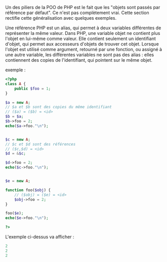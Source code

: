 Un des piliers de la POO de PHP est le fait que les "objets sont passés par référence par défaut". Ce n'est pas complètement vrai. Cette section rectifie cette généralisation avec quelques exemples.

Une référence PHP est un alias, qui permet à deux variables différentes de représenter la même valeur. Dans PHP, une variable objet ne contient plus l'objet en lui-même comme valeur. Elle contient seulement un identifiant d'objet, qui permet aux accesseurs d'objets de trouver cet objet. Lorsque l'objet est utilisé comme argument, retourné par une fonction, ou assigné à une autre variable, les différentes variables ne sont pas des alias : elles contiennent des copies de l'identifiant, qui pointent sur le même objet.

exemple :

```php
<?php
class A {
    public $foo = 1;
}  

$a = new A;
// $a et $b sont des copies du même identifiant
// ($a) = ($b) = <id>
$b = $a;
$b->foo = 2;
echo($a->foo."\n");


$c = new A;
// $c et $d sont des références
// ($c,$d) = <id>
$d = &$c;

$d->foo = 2;
echo($c->foo."\n");


$e = new A;

function foo($obj) {
    // ($obj) = ($e) = <id>
    $obj->foo = 2;
}

foo($e);
echo($e->foo."\n");

?>
```

L'exemple ci-dessus va afficher :

```php
2
2
2
```